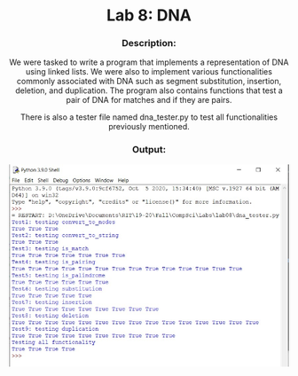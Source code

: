 <div align='center'> <h1> Lab 8: DNA </h1>

### Description:
  
We were tasked to write a program that implements a representation of DNA using linked lists. We were also to implement various functionalities commonly associated with DNA such as segment substitution, insertion, deletion, and duplication. The program also contains functions that test a pair of DNA for matches and if they are pairs. 
 
There is also a tester file named dna_tester.py to test all functionalities previously mentioned.
  
### Output:
 
 ![Alt text](lab08_output.jpg)
